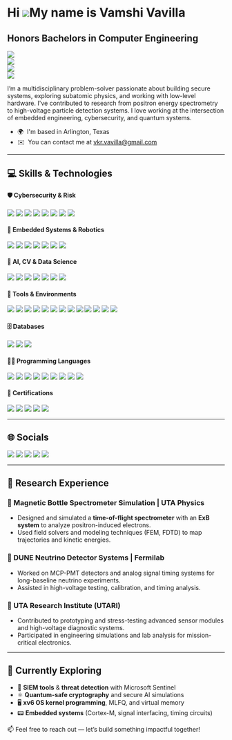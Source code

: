 Hi ![](https://user-images.githubusercontent.com/18350557/176309783-0785949b-9127-417c-8b55-ab5a4333674e.gif)My name is Vamshi Vavilla
======================================================================================================================================

Honors Bachelors in Computer Engineering
----------------------------------------

[![](https://img.shields.io/badge/Computer%20Engineering-UTA-blue)](https://www.uta.edu/)  
[![](https://img.shields.io/badge/Minors-Cybersecurity%20%7C%20Mathematics%20%7C%20Physics-purple)]()  
[![](https://img.shields.io/badge/Actively%20Seeking-Internships%20%26%20Research-orange)]()  
[![](https://img.shields.io/badge/LinkedIn-VamshiVavilla-blue?logo=linkedin)](https://linkedin.com/in/vamshivavilla)


I’m a multidisciplinary problem-solver passionate about building secure systems, exploring subatomic physics, and working with low-level hardware. I've contributed to research from positron energy spectrometry to high-voltage particle detection systems. I love working at the intersection of embedded engineering, cybersecurity, and quantum systems.

*   🌍  I'm based in Arlington, Texas
*   ✉️  You can contact me at [vkr.vavilla@gmail.com](mailto:vkr.vavilla@gmail.com)

---

## 💻 Skills & Technologies

#### 🛡️ Cybersecurity & Risk
<p align="left">
  <img src="https://img.shields.io/badge/Azure_Sentinel-5C2D91?style=for-the-badge&logo=microsoft&logoColor=white"/>
  <img src="https://img.shields.io/badge/Nessus-0096D6?style=for-the-badge&logoColor=white"/>
  <img src="https://img.shields.io/badge/PowerShell-5391FE?style=for-the-badge&logo=powershell&logoColor=white"/>
  <img src="https://img.shields.io/badge/Zero_Trust_Security-000000?style=for-the-badge&logo=zero-trust&logoColor=white"/>
  <img src="https://img.shields.io/badge/ISO/IEC_27001-2E86C1?style=for-the-badge&logoColor=white"/>
  <img src="https://img.shields.io/badge/NIST_Framework-6C3483?style=for-the-badge&logoColor=white"/>
  <img src="https://img.shields.io/badge/Azure_AD-0078D4?style=for-the-badge&logo=microsoftazure&logoColor=white"/>
  <img src="https://img.shields.io/badge/M365_Security-00A1F1?style=for-the-badge&logo=microsoft&logoColor=white"/>
</p>

#### 🔌 Embedded Systems & Robotics
<p align="left">
  <img src="https://img.shields.io/badge/TM4C123GXL-FF5733?style=for-the-badge&logo=ti&logoColor=white"/>
  <img src="https://img.shields.io/badge/Keil_uVision-00457C?style=for-the-badge&logoColor=white"/>
  <img src="https://img.shields.io/badge/ARM_Cortex-M4-34495E?style=for-the-badge&logo=arm&logoColor=white"/>
  <img src="https://img.shields.io/badge/STM32_HAL-1E90FF?style=for-the-badge&logo=stmicroelectronics&logoColor=white"/>
  <img src="https://img.shields.io/badge/ROS2-22314E?style=for-the-badge&logo=robotframework&logoColor=white"/>
  <img src="https://img.shields.io/badge/Arduino-00979D?style=for-the-badge&logo=arduino&logoColor=white"/>
  <img src="https://img.shields.io/badge/Raspberry_Pi-A22846?style=for-the-badge&logo=raspberrypi&logoColor=white"/>
</p>

#### 🧠 AI, CV & Data Science
<p align="left">
  <img src="https://img.shields.io/badge/OpenCV-5C3EE8?style=for-the-badge&logo=opencv&logoColor=white"/>
  <img src="https://img.shields.io/badge/TensorFlow-FF6F00?style=for-the-badge&logo=tensorflow&logoColor=white"/>
  <img src="https://img.shields.io/badge/Keras-D00000?style=for-the-badge&logo=keras&logoColor=white"/>
  <img src="https://img.shields.io/badge/Scikit--learn-F7931E?style=for-the-badge&logo=scikit-learn&logoColor=white"/>
  <img src="https://img.shields.io/badge/Numpy-013243?style=for-the-badge&logo=numpy&logoColor=white"/>
  <img src="https://img.shields.io/badge/Pandas-150458?style=for-the-badge&logo=pandas&logoColor=white"/>
  <img src="https://img.shields.io/badge/Matplotlib-11557C?style=for-the-badge&logoColor=white"/>
</p>

#### 🧰 Tools & Environments
<p align="left">
  <img src="https://img.shields.io/badge/Linux-000000?style=for-the-badge&logo=linux&logoColor=white"/>
  <img src="https://img.shields.io/badge/MacOS-000000?style=for-the-badge&logo=apple&logoColor=white"/>
  <img src="https://img.shields.io/badge/Git-F05032?style=for-the-badge&logo=git&logoColor=white"/>
  <img src="https://img.shields.io/badge/GitHub-181717?style=for-the-badge&logo=github&logoColor=white"/>
  <img src="https://img.shields.io/badge/VSCODE-007ACC?style=for-the-badge&logo=visualstudiocode&logoColor=white"/>
  <img src="https://img.shields.io/badge/Docker-2496ED?style=for-the-badge&logo=docker&logoColor=white"/>
  <img src="https://img.shields.io/badge/Wireshark-1679A7?style=for-the-badge&logo=wireshark&logoColor=white"/>
  <img src="https://img.shields.io/badge/STM32CubeMX-003366?style=for-the-badge&logoColor=white"/>
  <img src="https://img.shields.io/badge/CCS-TI?style=for-the-badge&logoColor=white"/>
  <img src="https://img.shields.io/badge/SSH-000000?style=for-the-badge&logo=openssh&logoColor=white"/>
  <img src="https://img.shields.io/badge/GDB-282C34?style=for-the-badge&logoColor=white"/>
  <img src="https://img.shields.io/badge/LaTeX-008080?style=for-the-badge&logo=latex&logoColor=white"/>
  <img src="https://img.shields.io/badge/FileZilla-BF0000?style=for-the-badge&logo=filezilla&logoColor=white"/>
</p>

#### 🗄️ Databases
<p align="left">
  <img src="https://img.shields.io/badge/MySQL-4479A1?style=for-the-badge&logo=mysql&logoColor=white"/>
  <img src="https://img.shields.io/badge/Firebase-FFCA28?style=for-the-badge&logo=firebase&logoColor=black"/>
  <img src="https://img.shields.io/badge/MongoDB-47A248?style=for-the-badge&logo=mongodb&logoColor=white"/>
</p>

#### 👨‍💻 Programming Languages
<p align="left">
  <img src="https://img.shields.io/badge/C-00599C?style=for-the-badge&logo=c&logoColor=white"/>
  <img src="https://img.shields.io/badge/C++-00599C?style=for-the-badge&logo=c%2B%2B&logoColor=white"/>
  <img src="https://img.shields.io/badge/Python-3776AB?style=for-the-badge&logo=python&logoColor=white"/>
  <img src="https://img.shields.io/badge/Java-ED8B00?style=for-the-badge&logo=java&logoColor=white"/>
  <img src="https://img.shields.io/badge/Verilog-8A2BE2?style=for-the-badge&logoColor=white"/>
  <img src="https://img.shields.io/badge/Bash-121011?style=for-the-badge&logo=gnubash&logoColor=white"/>
  <img src="https://img.shields.io/badge/ARM_Assembly-34495E?style=for-the-badge&logo=arm&logoColor=white"/>
  <img src="https://img.shields.io/badge/JavaScript-F7DF1E?style=for-the-badge&logo=javascript&logoColor=black"/>
  <img src="https://img.shields.io/badge/HTML/CSS-E34F26?style=for-the-badge&logo=html5&logoColor=white"/>
</p>

#### 🏅 Certifications
<p align="left">
  <img src="https://img.shields.io/badge/Deloitte_Internship-000000?style=for-the-badge&logo=deloitte&logoColor=white"/>
  <img src="https://img.shields.io/badge/Mastercard_Forage-E80000?style=for-the-badge&logo=mastercard&logoColor=white"/>
  <img src="https://img.shields.io/badge/Splunk_Bootcamp-000000?style=for-the-badge&logo=thinkific&logoColor=white"/>
  <img src="https://img.shields.io/badge/SOC_Analyst_Cert-2E86C1?style=for-the-badge&logo=thinkific&logoColor=white"/>
  <img src="https://img.shields.io/badge/Google_Cybersecurity-4285F4?style=for-the-badge&logo=google&logoColor=white"/>
</p>

---

## 🌐 Socials
<p align="left">
  <a href="https://www.github.com/vkr-vavilla" target="_blank"><img src="https://img.shields.io/badge/GitHub-181717?style=for-the-badge&logo=github&logoColor=white"/></a>
  <a href="https://www.linkedin.com/in/vamshi-vavilla/" target="_blank"><img src="https://img.shields.io/badge/LinkedIn-0A66C2?style=for-the-badge&logo=linkedin&logoColor=white"/></a>
  <a href="http://www.instagram.com/vamshivavilla" target="_blank"><img src="https://img.shields.io/badge/Instagram-E4405F?style=for-the-badge&logo=instagram&logoColor=white"/></a>
  <a href="https://www.x.com/vavillavamshi1" target="_blank"><img src="https://img.shields.io/badge/Twitter-1DA1F2?style=for-the-badge&logo=twitter&logoColor=white"/></a>
  <a href="https://discord.com/users/vamshivavilla" target="_blank"><img src="https://img.shields.io/badge/Discord-5865F2?style=for-the-badge&logo=discord&logoColor=white"/></a>
</p>

---

## 🔬 Research Experience

### 🧲 Magnetic Bottle Spectrometer Simulation | UTA Physics
- Designed and simulated a **time-of-flight spectrometer** with an **ExB system** to analyze positron-induced electrons.
- Used field solvers and modeling techniques (FEM, FDTD) to map trajectories and kinetic energies.

### 🧪 DUNE Neutrino Detector Systems | Fermilab
- Worked on MCP-PMT detectors and analog signal timing systems for long-baseline neutrino experiments.
- Assisted in high-voltage testing, calibration, and timing analysis.

### 🔹 UTA Research Institute (UTARI)
- Contributed to prototyping and stress-testing advanced sensor modules and high-voltage diagnostic systems.
- Participated in engineering simulations and lab analysis for mission-critical electronics.

---

## 🌱 Currently Exploring

- 🔐 **SIEM tools** & **threat detection** with Microsoft Sentinel  
- ⚛️ **Quantum-safe cryptography** and secure AI simulations  
- 🖥️ **xv6 OS kernel programming**, MLFQ, and virtual memory  
- 📟 **Embedded systems** (Cortex-M, signal interfacing, timing circuits)


📫 Feel free to reach out — let’s build something impactful together!
